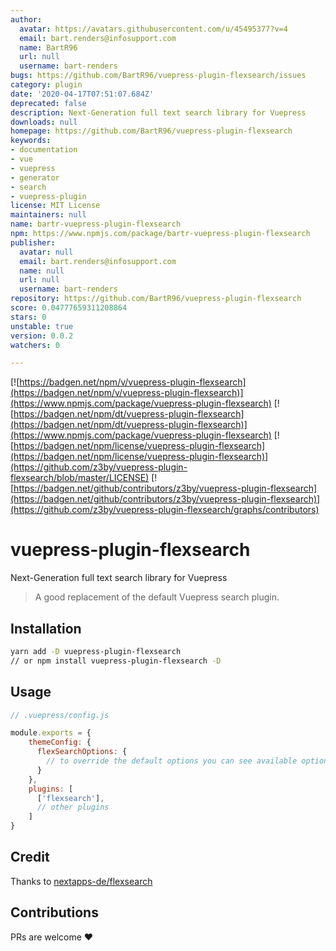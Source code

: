 ```yaml
---
author:
  avatar: https://avatars.githubusercontent.com/u/45495377?v=4
  email: bart.renders@infosupport.com
  name: BartR96
  url: null
  username: bart-renders
bugs: https://github.com/BartR96/vuepress-plugin-flexsearch/issues
category: plugin
date: '2020-04-17T07:51:07.684Z'
deprecated: false
description: Next-Generation full text search library for Vuepress
downloads: null
homepage: https://github.com/BartR96/vuepress-plugin-flexsearch
keywords:
- documentation
- vue
- vuepress
- generator
- search
- vuepress-plugin
license: MIT License
maintainers: null
name: bartr-vuepress-plugin-flexsearch
npm: https://www.npmjs.com/package/bartr-vuepress-plugin-flexsearch
publisher:
  avatar: null
  email: bart.renders@infosupport.com
  name: null
  url: null
  username: bart-renders
repository: https://github.com/BartR96/vuepress-plugin-flexsearch
score: 0.04777659311208864
stars: 0
unstable: true
version: 0.0.2
watchers: 0

---
```


[![https://badgen.net/npm/v/vuepress-plugin-flexsearch](https://badgen.net/npm/v/vuepress-plugin-flexsearch)](https://www.npmjs.com/package/vuepress-plugin-flexsearch)
[![https://badgen.net/npm/dt/vuepress-plugin-flexsearch](https://badgen.net/npm/dt/vuepress-plugin-flexsearch)](https://www.npmjs.com/package/vuepress-plugin-flexsearch)
[![https://badgen.net/npm/license/vuepress-plugin-flexsearch](https://badgen.net/npm/license/vuepress-plugin-flexsearch)](https://github.com/z3by/vuepress-plugin-flexsearch/blob/master/LICENSE)
[![https://badgen.net/github/contributors/z3by/vuepress-plugin-flexsearch](https://badgen.net/github/contributors/z3by/vuepress-plugin-flexsearch)](https://github.com/z3by/vuepress-plugin-flexsearch/graphs/contributors)


# vuepress-plugin-flexsearch

Next-Generation full text search library for Vuepress

> A good replacement of the default Vuepress search plugin.

## Installation

```bash
yarn add -D vuepress-plugin-flexsearch
// or npm install vuepress-plugin-flexsearch -D

```

## Usage

```js
// .vuepress/config.js

module.exports = {
    themeConfig: {
      flexSearchOptions: {
        // to override the default options you can see available options on https://github.com/nextapps-de/flexsearch
      }
    },
    plugins: [
      ['flexsearch'],
      // other plugins
    ]
}
```

## Credit

Thanks to [nextapps-de/flexsearch](https://github.com/nextapps-de/flexsearch)

## Contributions

PRs are welcome :heart:
